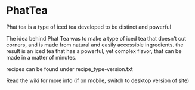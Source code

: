 # PhatTea
 Phat tea is a type of iced tea developed to be distinct and powerful

 The idea behind Phat Tea was to make a type of iced tea that doesn't cut corners, and is made from natural and easily accessible ingredients. the result is an iced tea that has a powerful, yet complex flavor, that can be made in a matter of minutes.

 recipes can be found under recipe_type-version.txt
 
Read the wiki for more info (if on mobile, switch to desktop version of site)
